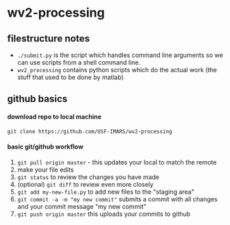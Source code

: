 # wv2-processing

## filestructure notes
* `./submit.py` is the script which handles command line arguments so we can use scripts from a shell command line.
* `wv2_processing` contains python scripts which do the actual work (the stuff that used to be done by matlab)

## github basics

#### download repo to local machine
`git clone https://github.com/USF-IMARS/wv2-processing`

#### basic git/github workflow
1. `git pull origin master` - this updates your local to match the remote
2. make your file edits
3. `git status` to review the changes you have made
4. (optional) `git diff` to review even more closely
5. `git add my-new-file.py` to add new files to the "staging area"
6. `git commit -a -m "my new commit"` submits a commit with all changes and your commit message "my new commit"
7. `git push origin master` this uploads your commits to github
